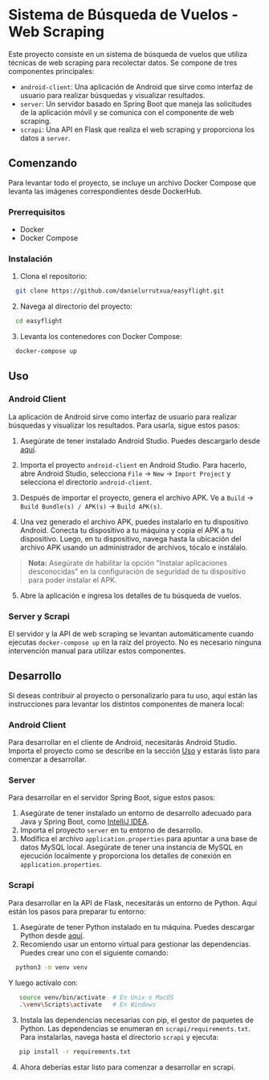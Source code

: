 # Sistema de Búsqueda de Vuelos - Web Scraping

Este proyecto consiste en un sistema de búsqueda de vuelos que utiliza técnicas de web scraping para recolectar datos. Se compone de tres componentes principales:

- `android-client`: Una aplicación de Android que sirve como interfaz de usuario para realizar búsquedas y visualizar resultados.
- `server`: Un servidor basado en Spring Boot que maneja las solicitudes de la aplicación móvil y se comunica con el componente de web scraping.
- `scrapi`: Una API en Flask que realiza el web scraping y proporciona los datos a `server`.

## Comenzando

Para levantar todo el proyecto, se incluye un archivo Docker Compose que levanta las imágenes correspondientes desde DockerHub.

### Prerrequisitos

- Docker
- Docker Compose

### Instalación

1. Clona el repositorio:
```bash
  git clone https://github.com/danielurrutxua/easyflight.git
```
2. Navega al directorio del proyecto:
```bash
  cd easyflight
```
3. Levanta los contenedores con Docker Compose:
```bash
  docker-compose up
```
## Uso

### Android Client

La aplicación de Android sirve como interfaz de usuario para realizar búsquedas y visualizar los resultados. Para usarla, sigue estos pasos:

1. Asegúrate de tener instalado Android Studio. Puedes descargarlo desde [aquí](https://developer.android.com/studio).

2. Importa el proyecto `android-client` en Android Studio. Para hacerlo, abre Android Studio, selecciona `File` -> `New` -> `Import Project` y selecciona el directorio `android-client`.

3. Después de importar el proyecto, genera el archivo APK. Ve a `Build` -> `Build Bundle(s) / APK(s)` -> `Build APK(s)`. 

4. Una vez generado el archivo APK, puedes instalarlo en tu dispositivo Android. Conecta tu dispositivo a tu máquina y copia el APK a tu dispositivo. Luego, en tu dispositivo, navega hasta la ubicación del archivo APK usando un administrador de archivos, tócalo e instálalo. 

> **Nota:** Asegúrate de habilitar la opción "Instalar aplicaciones desconocidas" en la configuración de seguridad de tu dispositivo para poder instalar el APK.

5. Abre la aplicación e ingresa los detalles de tu búsqueda de vuelos.

### Server y Scrapi

El servidor y la API de web scraping se levantan automáticamente cuando ejecutas `docker-compose up` en la raíz del proyecto. No es necesario ninguna intervención manual para utilizar estos componentes.

## Desarrollo

Si deseas contribuir al proyecto o personalizarlo para tu uso, aquí están las instrucciones para levantar los distintos componentes de manera local:

### Android Client

Para desarrollar en el cliente de Android, necesitarás Android Studio. Importa el proyecto como se describe en la sección [Uso](#uso) y estarás listo para comenzar a desarrollar.

### Server

Para desarrollar en el servidor Spring Boot, sigue estos pasos:

1. Asegúrate de tener instalado un entorno de desarrollo adecuado para Java y Spring Boot, como [IntelliJ IDEA](https://www.jetbrains.com/idea/).
2. Importa el proyecto `server` en tu entorno de desarrollo.
3. Modifica el archivo `application.properties` para apuntar a una base de datos MySQL local. Asegúrate de tener una instancia de MySQL en ejecución localmente y proporciona los detalles de conexión en `application.properties`.

### Scrapi

Para desarrollar en la API de Flask, necesitarás un entorno de Python. Aquí están los pasos para preparar tu entorno:

1. Asegúrate de tener Python instalado en tu máquina. Puedes descargar Python desde [aquí](https://www.python.org/downloads/).
2. Recomiendo usar un entorno virtual para gestionar las dependencias. Puedes crear uno con el siguiente comando:
 ```bash
   python3 -m venv venv
 ```
 Y luego actívalo con:
```bash
   source venv/bin/activate  # En Unix o MacOS
   .\venv\Scripts\activate   # En Windows
```
 3. Instala las dependencias necesarias con pip, el gestor de paquetes de Python. Las dependencias se enumeran en `scrapi/requirements.txt`. Para instalarlas, navega hasta el directorio `scrapi` y ejecuta:
```bash
   pip install -r requirements.txt
```
4. Ahora deberías estar listo para comenzar a desarrollar en scrapi.
